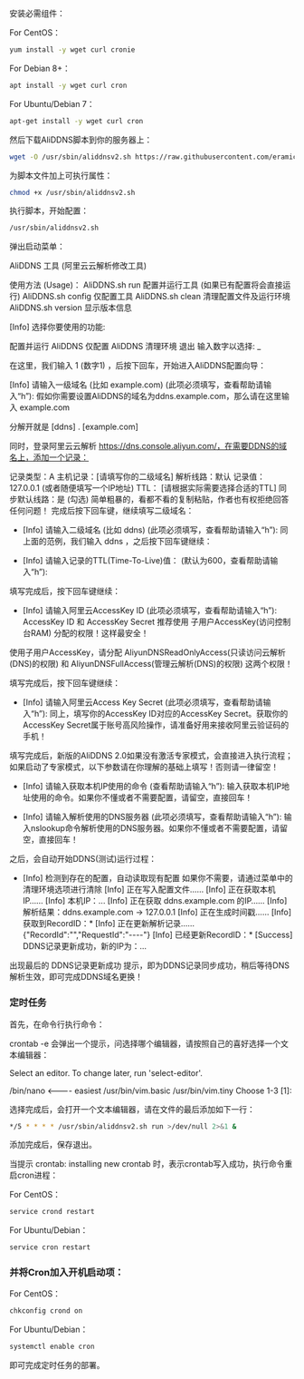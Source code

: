 安装必需组件：

For CentOS：
```bash
yum install -y wget curl cronie
```
For Debian 8+：
```bash
apt install -y wget curl cron
```
For Ubuntu/Debian 7：
```bash
apt-get install -y wget curl cron
```
然后下载AliDDNS脚本到你的服务器上：
```bash
wget -O /usr/sbin/aliddnsv2.sh https://raw.githubusercontent.com/eramicro/AliDDNS/master/aliddnsv2.sh
```
为脚本文件加上可执行属性：
```bash
chmod +x /usr/sbin/aliddnsv2.sh
```
执行脚本，开始配置：
```bash
/usr/sbin/aliddnsv2.sh
```
弹出启动菜单：

AliDDNS 工具 (阿里云云解析修改工具)

使用方法 (Usage)：
AliDDNS.sh run 配置并运行工具 (如果已有配置将会直接运行)
AliDDNS.sh config 仅配置工具
AliDDNS.sh clean 清理配置文件及运行环境
AliDDNS.sh version 显示版本信息

[Info] 选择你要使用的功能:

配置并运行 AliDDNS
仅配置 AliDDNS
清理环境
退出
输入数字以选择: _

在这里，我们输入 1 (数字1) ，后按下回车，开始进入AliDDNS配置向导：

[Info] 请输入一级域名 (比如 example.com)
(此项必须填写，查看帮助请输入“h”):
假如你需要设置AliDDNS的域名为ddns.example.com，那么请在这里输入 example.com

分解开就是 [ddns] . [example.com]

同时，登录阿里云云解析 https://dns.console.aliyun.com/，在需要DDNS的域名上，添加一个记录：

记录类型：A
主机记录：[请填写你的二级域名]
解析线路：默认
记录值：127.0.0.1 (或者随便填写一个IP地址)
TTL： [请根据实际需要选择合适的TTL]
同步默认线路：是 (勾选)
简单粗暴的，看都不看的复制粘贴，作者也有权拒绝回答任何问题！
完成后按下回车键，继续填写二级域名：

* [Info] 请输入二级域名 (比如 ddns)
(此项必须填写，查看帮助请输入“h”):
同上面的范例，我们输入 ddns ，之后按下回车键继续：

* [Info] 请输入记录的TTL(Time-To-Live)值：
(默认为600，查看帮助请输入“h”):

填写完成后，按下回车键继续：

* [Info] 请输入阿里云AccessKey ID
(此项必须填写，查看帮助请输入“h”):
AccessKey ID 和 AccessKey Secret 推荐使用 子用户AccessKey(访问控制台RAM) 分配的权限！这样最安全！

使用子用户AccessKey，请分配 AliyunDNSReadOnlyAccess(只读访问云解析(DNS)的权限) 和 AliyunDNSFullAccess(管理云解析(DNS)的权限) 这两个权限！

填写完成后，按下回车键继续：

* [Info] 请输入阿里云Access Key Secret
(此项必须填写，查看帮助请输入“h”):
同上，填写你的AccessKey ID对应的AccessKey Secret。获取你的AccessKey Secret属于账号高风险操作，请准备好用来接收阿里云验证码的手机！

填写完成后，新版的AliDDNS 2.0如果没有激活专家模式，会直接进入执行流程；如果启动了专家模式，以下参数请在你理解的基础上填写！否则请一律留空！

* [Info] 请输入获取本机IP使用的命令
(查看帮助请输入“h”):
输入获取本机IP地址使用的命令。如果你不懂或者不需要配置，请留空，直接回车！

* [Info] 请输入解析使用的DNS服务器
(此项必须填写，查看帮助请输入“h”):
输入nslookup命令解析使用的DNS服务器。如果你不懂或者不需要配置，请留空，直接回车！

之后，会自动开始DDNS(测试)运行过程：

* [Info] 检测到存在的配置，自动读取现有配置
如果你不需要，请通过菜单中的清理环境选项进行清除
[Info] 正在写入配置文件……
[Info] 正在获取本机IP……
[Info] 本机IP：...
[Info] 正在获取 ddns.example.com 的IP……
[Info] 解析结果：ddns.example.com -> 127.0.0.1
[Info] 正在生成时间戳……
[Info] 获取到RecordID：*
[Info] 正在更新解析记录……
{"RecordId":"","RequestId":"----"}
[Info] 已经更新RecordID：*
[Success] DDNS记录更新成功，新的IP为：...

出现最后的 DDNS记录更新成功 提示，即为DDNS记录同步成功，稍后等待DNS解析生效，即可完成DDNS域名更换！

###  定时任务
首先，在命令行执行命令：

crontab -e
会弹出一个提示，问选择哪个编辑器，请按照自己的喜好选择一个文本编辑器：

Select an editor. To change later, run 'select-editor'.

/bin/nano <---- easiest
/usr/bin/vim.basic
/usr/bin/vim.tiny
Choose 1-3 [1]:

选择完成后，会打开一个文本编辑器，请在文件的最后添加如下一行：
```bash
*/5 * * * * /usr/sbin/aliddnsv2.sh run >/dev/null 2>&1 &
```
添加完成后，保存退出。

当提示 crontab: installing new crontab 时，表示crontab写入成功，执行命令重启cron进程：

For CentOS：
```bash
service crond restart
```
For Ubuntu/Debian：
```bash
service cron restart
```

### 并将Cron加入开机启动项：

For CentOS：
```bash
chkconfig crond on
```
For Ubuntu/Debian：
```bash
systemctl enable cron
```
即可完成定时任务的部署。
